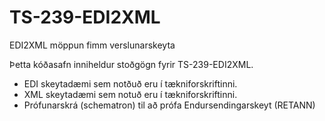 # TS-239-EDI2XML
EDI2XML möppun fimm verslunarskeyta

Þetta kóðasafn inniheldur stoðgögn fyrir TS-239-EDI2XML.

* EDI skeytadæmi sem notðuð eru í tækniforskriftinni.
* XML skeytadæmi sem notuð eru í tækniforskriftinni.
* Prófunarskrá (schematron) til að prófa Endursendingarskeyt (RETANN)
